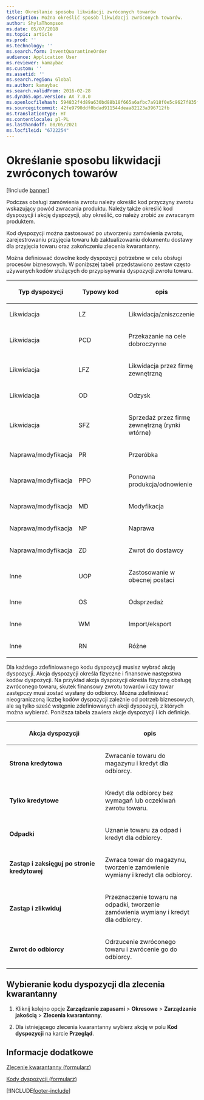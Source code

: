 ```yaml
---
title: Określanie sposobu likwidacji zwróconych towarów
description: Można określić sposób likwidacji zwróconych towarów.
author: ShylaThompson
ms.date: 05/07/2018
ms.topic: article
ms.prod: ''
ms.technology: ''
ms.search.form: InventQuarantineOrder
audience: Application User
ms.reviewer: kamaybac
ms.custom: ''
ms.assetid: ''
ms.search.region: Global
ms.author: kamaybac
ms.search.validFrom: 2016-02-28
ms.dyn365.ops.version: AX 7.0.0
ms.openlocfilehash: 594832f4d89a630bd88b18f665a6afbc7a918f0e5c9627f835f18d4b1a4d2cab
ms.sourcegitcommit: 42fe9790ddf0bdad911544deaa82123a396712fb
ms.translationtype: HT
ms.contentlocale: pl-PL
ms.lasthandoff: 08/05/2021
ms.locfileid: "6722254"
---
```

# <a name="specify-how-to-dispose-of-returned-items"></a>Określanie sposobu likwidacji zwróconych towarów 

[!include [banner](../includes/banner.md)]


Podczas obsługi zamówienia zwrotu należy określić kod przyczyny zwrotu wskazujący powód zwracania produktu. Należy także określić kod dyspozycji i akcję dyspozycji, aby określić, co należy zrobić ze zwracanym produktem.

Kod dyspozycji można zastosować po utworzeniu zamówienia zwrotu, zarejestrowaniu przyjęcia towaru lub zaktualizowaniu dokumentu dostawy dla przyjęcia towaru oraz zakończeniu zlecenia kwarantanny.

Można definiować dowolne kody dyspozycji potrzebne w celu obsługi procesów biznesowych. W poniższej tabeli przedstawiono zestaw często używanych kodów służących do przypisywania dyspozycji zwrotu towaru.

<table>
<colgroup>
<col style="width: 33%" />
<col style="width: 33%" />
<col style="width: 33%" />
</colgroup>
<thead>
<tr class="header">
<th><p>Typ dyspozycji</p></th>
<th><p>Typowy kod</p></th>
<th><p>opis</p></th>
</tr>
</thead>
<tbody>
<tr class="odd">
<td><p>Likwidacja</p></td>
<td><p>LZ</p></td>
<td><p>Likwidacja/zniszczenie</p></td>
</tr>
<tr class="even">
<td><p>Likwidacja</p></td>
<td><p>PCD</p></td>
<td><p>Przekazanie na cele dobroczynne</p></td>
</tr>
<tr class="odd">
<td><p>Likwidacja</p></td>
<td><p>LFZ</p></td>
<td><p>Likwidacja przez firmę zewnętrzną</p></td>
</tr>
<tr class="even">
<td><p>Likwidacja</p></td>
<td><p>OD</p></td>
<td><p>Odzysk</p></td>
</tr>
<tr class="odd">
<td><p>Likwidacja</p></td>
<td><p>SFZ</p></td>
<td><p>Sprzedaż przez firmę zewnętrzną (rynki wtórne)</p></td>
</tr>
<tr class="even">
<td><p>Naprawa/modyfikacja</p></td>
<td><p>PR</p></td>
<td><p>Przeróbka</p></td>
</tr>
<tr class="odd">
<td><p>Naprawa/modyfikacja</p></td>
<td><p>PPO</p></td>
<td><p>Ponowna produkcja/odnowienie</p></td>
</tr>
<tr class="even">
<td><p>Naprawa/modyfikacja</p></td>
<td><p>MD</p></td>
<td><p>Modyfikacja</p></td>
</tr>
<tr class="odd">
<td><p>Naprawa/modyfikacja</p></td>
<td><p>NP</p></td>
<td><p>Naprawa</p></td>
</tr>
<tr class="even">
<td><p>Naprawa/modyfikacja</p></td>
<td><p>ZD</p></td>
<td><p>Zwrot do dostawcy</p></td>
</tr>
<tr class="odd">
<td><p>Inne</p></td>
<td><p>UOP</p></td>
<td><p>Zastosowanie w obecnej postaci</p></td>
</tr>
<tr class="even">
<td><p>Inne</p></td>
<td><p>OS</p></td>
<td><p>Odsprzedaż</p></td>
</tr>
<tr class="odd">
<td><p>Inne</p></td>
<td><p>WM</p></td>
<td><p>Import/eksport</p></td>
</tr>
<tr class="even">
<td><p>Inne</p></td>
<td><p>RN</p></td>
<td><p>Różne</p></td>
</tr>
</tbody>
</table>


Dla każdego zdefiniowanego kodu dyspozycji musisz wybrać akcję dyspozycji. Akcja dyspozycji określa fizyczne i finansowe następstwa kodów dyspozycji. Na przykład akcja dyspozycji określa fizyczną obsługę zwróconego towaru, skutek finansowy zwrotu towarów i czy towar zastępczy musi zostać wysłany do odbiorcy. Można zdefiniować nieograniczoną liczbę kodów dyspozycji zależnie od potrzeb biznesowych, ale są tylko sześć wstępnie zdefiniowanych akcji dyspozycji, z których można wybierać. Poniższa tabela zawiera akcje dyspozycji i ich definicje.

<table>
<colgroup>
<col style="width: 50%" />
<col style="width: 50%" />
</colgroup>
<thead>
<tr class="header">
<th><p>Akcja dyspozycji</p></th>
<th><p>opis</p></th>
</tr>
</thead>
<tbody>
<tr class="odd">
<td><p><strong>Strona kredytowa</strong></p></td>
<td><p>Zwracanie towaru do magazynu i kredyt dla odbiorcy.</p></td>
</tr>
<tr class="even">
<td><p><strong>Tylko kredytowe</strong></p></td>
<td><p>Kredyt dla odbiorcy bez wymagań lub oczekiwań zwrotu towaru.</p></td>
</tr>
<tr class="odd">
<td><p><strong>Odpadki</strong></p></td>
<td><p>Uznanie towaru za odpad i kredyt dla odbiorcy.</p></td>
</tr>
<tr class="even">
<td><p><strong>Zastąp i zaksięguj po stronie kredytowej</strong></p></td>
<td><p>Zwraca towar do magazynu, tworzenie zamówienie wymiany i kredyt dla odbiorcy.</p></td>
</tr>
<tr class="odd">
<td><p><strong>Zastąp i zlikwiduj</strong></p></td>
<td><p>Przeznaczenie towaru na odpadki, tworzenie zamówienia wymiany i kredyt dla odbiorcy.</p></td>
</tr>
<tr class="even">
<td><p><strong>Zwrot do odbiorcy</strong></p></td>
<td><p>Odrzucenie zwróconego towaru i zwrócenie go do odbiorcy.</p></td>
</tr>
</tbody>
</table>


## <a name="select-a-disposition-code-for-a-quarantine-order"></a>Wybieranie kodu dyspozycji dla zlecenia kwarantanny

1.  Kliknij kolejno opcje **Zarządzanie zapasami** \> **Okresowe** \> **Zarządzanie jakością** \> **Zlecenia kwarantanny**.

2.  Dla istniejącego zlecenia kwarantanny wybierz akcję w polu **Kod dyspozycji** na karcie **Przegląd**.



## <a name="see-also"></a>Informacje dodatkowe

[Zlecenie kwarantanny (formularz)](/dynamicsax-2012//quarantine-order-form)

[Kody dyspozycji (formularz)](https://technet.microsoft.com/library/hh597113\(v=ax.60\))

  




[!INCLUDE[footer-include](../../includes/footer-banner.md)]